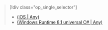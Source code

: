 > [!div class="op_single_selector"]
>- [(iOS | Any)](../articles/mobile-services/mobile-services-ios-handling-conflicts-offline-data.md)
>- [(Windows  Runtime 8.1 universal C# | Any)](../articles/mobile-services/mobile-services-windows-store-dotnet-handling-conflicts-offline-data.md)

<!---HONumber=82-->